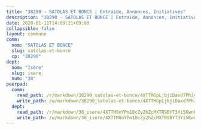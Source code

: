 ```yaml
---
title: "38290 - SATOLAS ET BONCE | Entraide, Annonces, Initiatives"
description: "38290 - SATOLAS ET BONCE | Entraide, Annonces, Initiatives"
date: 2020-01-11T14:09:21+09:00
collapsible: false
layout: commune
comm:
  nom: "SATOLAS ET BONCE"
  slug: satolas-et-bonce
  cp: "38290"
dept:
  nom: "Isère"
  slug: isere
  num: "38"
peerpad:
  comm:
    read_path: /r/markdown/38290_satolas-et-bonce/4XTTMGpLjbjiDaxd7PhJy8tuFaTqi5LFv2Fv8HohpfuCsrfPH
    write_path: /w/markdown/38290_satolas-et-bonce/4XTTMGpLjbjiDaxd7PhJy8tuFaTqi5LFv2Fv8HohpfuCsrfPH-K3TgUby3P5aUessHFmcCpotBSSKK4ASSvsdhxFMErPn5yjEc7goEZGCtRVefMmkpi93mPBkki6wPxUzb1UmZ5UjMatE7h4NeBbMQAP3Nutjf3zvwKFtnSMeR4d2sw5QMq7QxyGq1
  dept:
    read_path: /r/markdown/38_isere/4XTTM8oYPm18cZy2hZcMXTR9BYT3Yi5KwnFvpXu1TXaRq7Q3V
    write_path: /w/markdown/38_isere/4XTTM8oYPm18cZy2hZcMXTR9BYT3Yi5KwnFvpXu1TXaRq7Q3V-K3TgUoSzs2JpJwfbzBvgU8N95mHo7JXz7NbEctNRM3EDb2iYHA4maKm3pRQwmboULLPnLFTEhRgTawPTWpmxTxKbTwDgAEzA9tUHjpudQTWdKWfdVSegAo77eCwhXTaVG7AyUZEs
---
```


